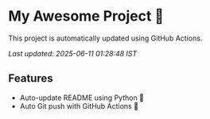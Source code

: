 # My Awesome Project 🚀

This project is automatically updated using GitHub Actions.

_Last updated: 2025-06-11 01:28:48 IST_

## Features
- Auto-update README using Python 🐍
- Auto Git push with GitHub Actions 🤖
